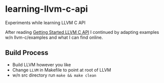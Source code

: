 # learning-llvm-c-api
Experiments while learning LLVM C API

After reading [Getting Started LLVM C API](https://github.com/paulsmith/getting-started-llvm-c-api) I continued by adapting examples w/n llvm-c/examples and what I can find online.

## Build Process
* Build LLVM however you like
* Change `LLVM` in Makefile to point at root of LLVM
* w/n src directory run `make && make clean`
